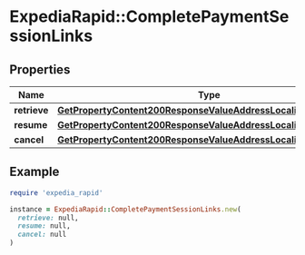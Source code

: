 # ExpediaRapid::CompletePaymentSessionLinks

## Properties

| Name | Type | Description | Notes |
| ---- | ---- | ----------- | ----- |
| **retrieve** | [**GetPropertyContent200ResponseValueAddressLocalizedLinksValue**](GetPropertyContent200ResponseValueAddressLocalizedLinksValue.md) |  | [optional] |
| **resume** | [**GetPropertyContent200ResponseValueAddressLocalizedLinksValue**](GetPropertyContent200ResponseValueAddressLocalizedLinksValue.md) |  | [optional] |
| **cancel** | [**GetPropertyContent200ResponseValueAddressLocalizedLinksValue**](GetPropertyContent200ResponseValueAddressLocalizedLinksValue.md) |  | [optional] |

## Example

```ruby
require 'expedia_rapid'

instance = ExpediaRapid::CompletePaymentSessionLinks.new(
  retrieve: null,
  resume: null,
  cancel: null
)
```

